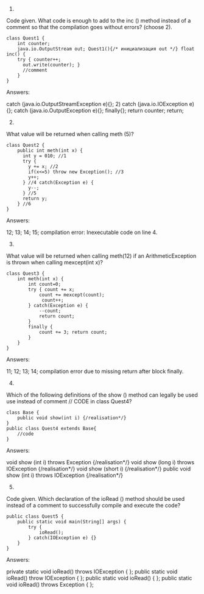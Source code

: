 1.
Code given. What code is enough to add to the inc () method instead of a comment so that the compilation goes without errors? (choose 2).

    class Quest1 {
        int counter;
        java.io.OutputStream out; Quest1(){/* инициализация out */} float inc() {
        try { counter++;
          out.write(counter); }
          //comment
        }
    }
Answers:

catch (java.io.OutputStreamException e){}; 2) catch (java.io.IOException e){};
catch (java.io.OutputException e){};
finally{};
return counter;
return;

2.
What value will be returned when calling meth (5)?

    class Quest2 {
        public int meth(int x) {
          int y = 010; //1
          try { 
            y += x; //2
            if(x<=5) throw new Exception(); //3
            y++; 
          } //4 catch(Exception e) { 
            y--; 
          } //5
          return y; 
        } //6
    }
Answers:

12;
13;
14;
15;
compilation error: Inexecutable code on line 4.

3.
What value will be returned when calling meth(12) if an ArithmeticException is thrown when calling mexcept(int x)?

    class Quest3 {
        int meth(int x) {
            int count=0;
            try { count += x;
                count += mexcept(count);
                 count++;
            } catch(Exception e) {
                --count; 
                return count;
            }
            finally {
                count += 3; return count;
            } 
        }
    }
Answers:

11;
12;
13;
14;
compilation error due to missing return after block finally.

4.
Which of the following definitions of the show () method can legally be used use instead of comment // CODE in class Quest4?

    class Base {
        public void show(int i) {/realisation*/}
    }
    public class Quest4 extends Base{
        //code
    }
Answers:

void show (int i) throws Exception {/realisation*/}
void show (long i) throws IOException {/realisation*/}
void show (short i) {/realisation*/}
public void show (int i) throws IOException {/realisation*/}

5.
Code given. Which declaration of the ioRead () method should be used instead of a comment to successfully compile and execute the code?

    public class Quest5 {
        public static void main(String[] args) {
            try {
                ioRead();
            } catch(IOException e) {}
        }
    }
Answers:

private static void ioRead() throws IOException { };
public static void ioRead() throw IOException { };
public static void ioRead() { };
public static void ioRead() throws Exception { };